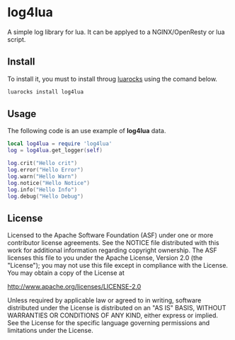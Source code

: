 # log4lua

A simple log library for lua. It can be applyed to a NGINX/OpenResty or lua script.

## Install

To install it, you must to install throug [luarocks](https://luarocks.org/) using the comand below.

```bash
luarocks install log4lua
```

## Usage


The following code is an use example of __log4lua__ data. 

```lua
local log4lua = require 'log4lua' 
log = log4lua.get_logger(self)

log.crit("Hello crit")
log.error("Hello Error")
log.warn("Hello Warn")
log.notice("Hello Notice")
log.info("Hello Info")
log.debug("Hello Debug")
```

## License

Licensed to the Apache Software Foundation (ASF) under one or more contributor license agreements.  See the NOTICE file distributed with this work for additional information regarding copyright ownership.  The ASF licenses this file to you under the Apache License, Version 2.0 (the "License"); you may not use this file except in compliance with the License.  You may obtain a copy of the License at

  http://www.apache.org/licenses/LICENSE-2.0

Unless required by applicable law or agreed to in writing, software distributed under the License is distributed on an "AS IS" BASIS, WITHOUT WARRANTIES OR CONDITIONS OF ANY KIND, either express or implied. See the License for the specific language governing permissions and limitations under the License.
